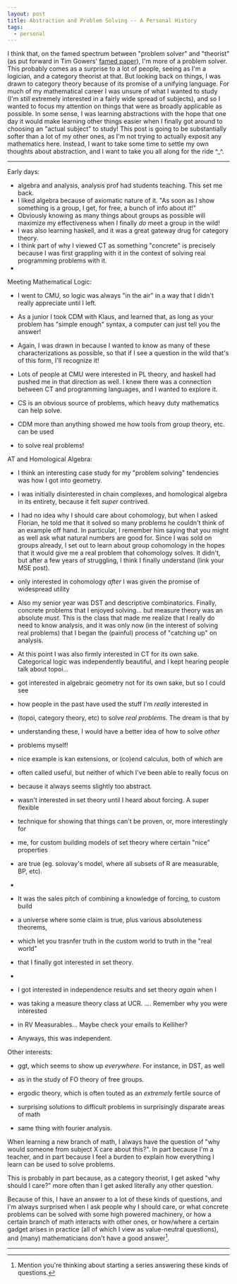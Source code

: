 ```yaml
---
layout: post
title: Abstraction and Problem Solving -- A Personal History
tags:
  - personal
---
```


I think that, on the famed spectrum between "problem solver" and "theorist"
(as put forward in Tim Gowers' [famed paper][1]), I'm more of a problem solver.
This probably comes as a surprise to a lot of people, seeing as I'm a logician,
and a category theorist at that. But looking back on things, I was drawn to
category theory because of its promise of a unifying language. For much of my
mathematical career I was unsure of what I wanted to study (I'm _still_ 
extremely interested in a fairly wide spread of subjects), and so I wanted to
focus my attention on things that were as broadly applicable as possible. In
some sense, I was learning abstractions with the hope that one day it would
make learning other things easier when I finally got around to choosing an
"actual subject" to study! This post is going to be substantially softer than
a lot of my other ones, as I'm not trying to actually exposit any mathematics
here. Instead, I want to take some time to settle my own thoughts about 
abstraction, and I want to take you all along for the ride ^_^.

---

Early days:

 - algebra and analysis, analysis prof had students teaching. This set me back.
 - I liked algebra because of axiomatic nature of it. 
    "As soon as I show something is a group, I get, for free, a bunch of info about it!"
 - Obviously knowing as many things about groups as possible will maximize my
    effectiveness when I finally _do_ meet a group in the wild!
 - I was also learning haskell, and it was a great gateway drug for category theory.
 - I think part of why I viewed CT as something "concrete" is precisely because 
    I was first grappling with it in the context of solving real programming problems with it.
 - 

Meeting Mathematical Logic:

 - I went to CMU, so logic was always "in the air" in a way that I didn't 
    really appreciate until I left.
 - As a junior I took CDM with Klaus, and learned that, as long as your
    problem has "simple enough" syntax, a computer can just tell you the answer! 
 - Again, I was drawn in because I wanted to know as many of these characterizations
    as possible, so that if I see a question in the wild that's of this form,
    I'll recognize it!
 - Lots of people at CMU were interested in PL theory, and haskell had pushed me
    in that direction as well. I knew there was a connection between CT and 
    programming languages, and I wanted to explore it. 

 - CS is an obvious source of problems, which heavy duty mathematics can help solve.
 - CDM more than anything showed me how tools from group theory, etc. can be used 
 - to solve real problems!  

AT and Homological Algebra:

 - I think an interesting case study for my "problem solving" tendencies was
     how I got into geometry.
 - I was initially disinterested in chain complexes, and homological algebra
      in its entirety, because it felt _super_ contrived. 
 - I had no idea why I should care about cohomology, but when I asked Florian,
      he told me that it solved so many problems he couldn't think of an example
      off hand. In particular, I remember him saying that you might as well ask
      what natural numbers are good for. Since I was sold on groups already,
      I set out to learn about group cohomology in the hopes that it would give
      me a real problem that cohomology solves. It didn't, but after a few years
      of struggling, I think I finally understand (link your MSE post).

 - only interested in cohomology _after_ I was given the promise of widespread utility
    
 - Also my senior year was DST and descriptive combinatorics. 
    Finally, concrete problems that I enjoyed solving... but measure theory 
    was an absolute _must_. This is the class that made me realize that I 
    really do need to know analysis, and it was only now (in the interest of
    solving real problems) that I began the (painful) process of "catching up"
    on analysis.

 - At this point I was also firmly interested in CT for its own sake. 
    Categorical logic was independently beautiful, and I kept hearing people
    talk about topoi... 

 - got interested in algebraic geometry not for its own sake, but so I could see
 - how people in the past have used the stuff I'm _really_ interested in
 - (topoi, category theory, etc) to solve _real problems_. The dream is that by
 - understanding these, I would have a better idea of how to solve _other_
 - problems myself!

 - nice example is kan extensions, or (co)end calculus, both of which are
 - often called useful, but neither of which I've been able to really focus on
 - because it always seems slightly too abstract.

 - wasn't interested in set theory until I heard about forcing. A super flexible
 - technique for showing that things can't be proven, or, more interestingly for
 - me, for custom building models of set theory where certain "nice" properties
 - are true (eg. solovay's model, where all subsets of R are measurable, BP, etc).
 -
 - It was the sales pitch of combining a knowledge of forcing, to custom build 
 - a universe where some claim is true, plus various absoluteness theorems, 
 - which let you trasnfer truth in the custom world to truth in the "real world"
 - that I finally got interested in set theory.
 -

 - I got interested in independence results and set theory _again_ when I 
 - was taking a measure theory class at UCR. .... Remember why you were interested
 - in RV Measurables... Maybe check your emails to Kelliher? 
 - Anyways, this was independent.
    
    
    
     

Other interests:

 - ggt, which seems to show up _everywhere_. For instance, in DST, as well
 - as in the study of FO theory of free groups.

 - ergodic theory, which is often touted as an _extremely_ fertile source of 
 - surprising solutions to difficult problems in surprisingly disparate areas of math

 - same thing with fourier analysis. 

When learning a new branch of math, I always have the question of
"why would someone from subject X care about this?". In part because I'm
a teacher, and in part because I feel a burden to explain how everything I 
learn can be used to solve problems.

This is probably in part because, as a category theorist, I get asked
"why should I care?" more often than I get asked literally any other question.

Because of this, I have an answer to a lot of these kinds of questions,
and I'm always surprised when I ask people why I should care, or what
concrete problems can be solved with some high powered machinery, or how a certain
branch of math interacts with other ones, or how/where a certain gadget arises in practice
(all of which I view as value-neutral questions), and (many) mathematicians 
don't have a good answer[^1].

---

[^1]:
    Mention you're thinking about starting a series answering these kinds of 
    questions.

[1]: https://www.dpmms.cam.ac.uk/~wtg10/2cultures.pdf
